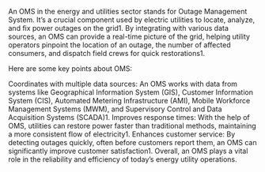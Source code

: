 An OMS in the energy and utilities sector stands for Outage Management System. It’s a crucial component used by electric utilities to locate, analyze, and fix power outages on the grid1. By integrating with various data sources, an OMS can provide a real-time picture of the grid, helping utility operators pinpoint the location of an outage, the number of affected consumers, and dispatch field crews for quick restorations1.

Here are some key points about OMS:

Coordinates with multiple data sources: An OMS works with data from systems like Geographical Information System (GIS), Customer Information System (CIS), Automated Metering Infrastructure (AMI), Mobile Workforce Management Systems (MWM), and Supervisory Control and Data Acquisition Systems (SCADA)1.
Improves response times: With the help of OMS, utilities can restore power faster than traditional methods, maintaining a more consistent flow of electricity1.
Enhances customer service: By detecting outages quickly, often before customers report them, an OMS can significantly improve customer satisfaction1.
Overall, an OMS plays a vital role in the reliability and efficiency of today’s energy utility operations.
